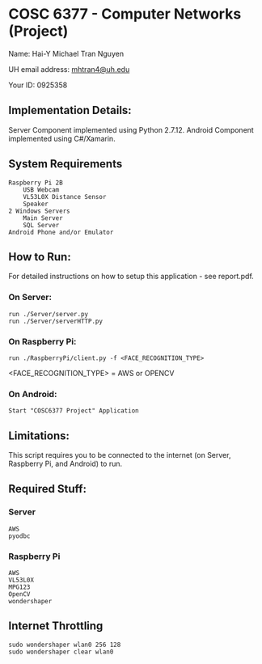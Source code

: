 # COSC 6377 - Computer Networks (Project)

Name: Hai-Y Michael Tran Nguyen

UH email address: mhtran4@uh.edu

Your ID: 0925358

## Implementation Details:

Server Component implemented using Python 2.7.12.
Android Component implemented using C#/Xamarin.

## System Requirements
	Raspberry Pi 2B
		USB Webcam
		VL53L0X Distance Sensor
		Speaker
	2 Windows Servers
		Main Server
		SQL Server
	Android Phone and/or Emulator

## How to Run:
For detailed instructions on how to setup this application - see report.pdf.

### On Server:
	run ./Server/server.py
	run ./Server/serverHTTP.py

### On Raspberry Pi:
	run ./RaspberryPi/client.py -f <FACE_RECOGNITION_TYPE>
<FACE_RECOGNITION_TYPE> = AWS or OPENCV

### On Android:
	Start "COSC6377 Project" Application

## Limitations:

This script requires you to be connected to the internet (on Server, Raspberry Pi, and Android) to run.

## Required Stuff:

### Server
	AWS
	pyodbc

### Raspberry Pi
	AWS
	VL53L0X
	MPG123
	OpenCV
	wondershaper

## Internet Throttling
	sudo wondershaper wlan0 256 128
	sudo wondershaper clear wlan0